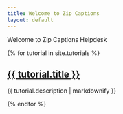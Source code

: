```yaml
---
title: Welcome to Zip Captions
layout: default
---
```


Welcome to Zip Captions Helpdesk

{% for tutorial in site.tutorials %}
  <h2>
    <a href="{{ tutorial.url | prepend: site.baseurl}}">
      {{ tutorial.title }}
    </a>
  </h2>
  <p>{{ tutorial.description | markdownify }}</p>
{% endfor %}
